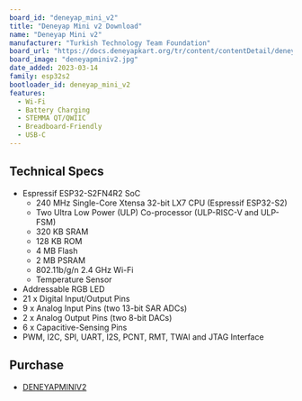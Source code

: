 ```yaml
---
board_id: "deneyap_mini_v2"
title: "Deneyap Mini v2 Download"
name: "Deneyap Mini v2"
manufacturer: "Turkish Technology Team Foundation"
board_url: "https://docs.deneyapkart.org/tr/content/contentDetail/deneyap-mini-v2"
board_image: "deneyapminiv2.jpg"
date_added: 2023-03-14
family: esp32s2
bootloader_id: deneyap_mini_v2
features:
  - Wi-Fi
  - Battery Charging
  - STEMMA QT/QWIIC
  - Breadboard-Friendly
  - USB-C
---
```


## Technical Specs
  - Espressif ESP32-S2FN4R2 SoC
    - 240 MHz Single-Core Xtensa 32-bit LX7 CPU (Espressif ESP32-S2)
    - Two Ultra Low Power (ULP) Co-processor (ULP­-RISC-­V and ULP-FSM)
    - 320 KB SRAM
    - 128 KB ROM
    - 4 MB Flash
    - 2 MB PSRAM
    - 802.11b/g/n 2.4 GHz Wi-Fi
    - Temperature Sensor
  - Addressable RGB LED
  - 21 x Digital Input/Output Pins
  -  9 x Analog Input Pins (two 13-bit SAR ADCs)
  -  2 x Analog Output Pins (two 8-bit DACs)
  -  6 x Capacitive-Sensing Pins
  -  PWM, I2C, SPI, UART, I2S, PCNT, RMT, TWAI and JTAG Interface

## Purchase
* [DENEYAPMINIV2](https://magaza.deneyapkart.org/tr/product/detail/deneyap-mini-v2-type-c)
